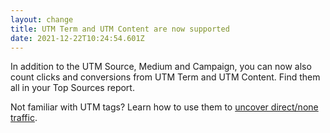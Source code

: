 ```yaml
---
layout: change
title: UTM Term and UTM Content are now supported
date: 2021-12-22T10:24:54.601Z
---
```

In addition to the UTM Source, Medium and Campaign, you can now also count clicks and conversions from UTM Term and UTM Content. Find them all in your Top Sources report. 

Not familiar with UTM tags? Learn how to use them to [uncover direct/none traffic](https://plausible.io/blog/utm-tracking-tags).